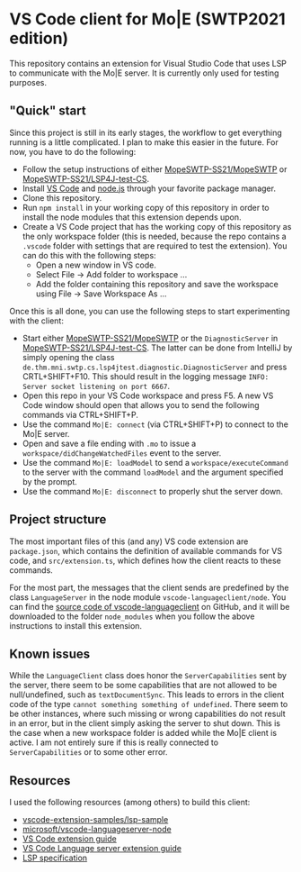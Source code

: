# VS Code client for Mo|E (SWTP2021 edition)

This repository contains an extension for Visual Studio Code that uses LSP to communicate with the Mo|E server.
It is currently only used for testing purposes.

## "Quick" start

Since this project is still in its early stages, the workflow to get everything running is a little complicated.
I plan to make this easier in the future.
For now, you have to do the following:

* Follow the setup instructions of either [MopeSWTP-SS21/MopeSWTP](https://github.com/MopeSWTP-SS21/MopeSWTP) or [MopeSWTP-SS21/LSP4J-test-CS](https://github.com/MopeSWTP-SS21/LSP4J-test-CS).
* Install [VS Code](https://code.visualstudio.com/) and [node.js](https://nodejs.org/en/) through your favorite package manager.
* Clone this repository.
* Run `npm install` in your working copy of this repository in order to install the node modules that this extension depends upon.
* Create a VS Code project that has the working copy of this repository as the only workspace folder (this is needed, because the repo contains a `.vscode` folder with settings that are required to test the extension). You can do this with the following steps:
    * Open a new window in VS code.
    * Select File -> Add folder to workspace ...
    * Add the folder containing this repository and save the workspace using File -> Save Workspace As ...

Once this is all done, you can use the following steps to start experimenting with the client:

* Start either [MopeSWTP-SS21/MopeSWTP](https://github.com/MopeSWTP-SS21/MopeSWTP) or the `DiagnosticServer` in [MopeSWTP-SS21/LSP4J-test-CS](https://github.com/MopeSWTP-SS21/LSP4J-test-CS). The latter can be done from IntelliJ by simply opening the class `de.thm.mni.swtp.cs.lsp4jtest.diagnostic.DiagnosticServer` and press CRTL+SHIFT+F10. This should result in the logging message `INFO: Server socket listening on port 6667`.
* Open this repo in your VS Code workspace and press F5. A new VS Code window should open that allows you to send the following commands via CTRL+SHIFT+P.
* Use the command `Mo|E: connect` (via CTRL+SHIFT+P) to connect to the Mo|E server.
* Open and save a file ending with `.mo` to issue a `workspace/didChangeWatchedFiles` event to the server.
* Use the command `Mo|E: loadModel` to send a `workspace/executeCommand` to the server with the command `loadModel` and the argument specified by the prompt.
* Use the command `Mo|E: disconnect` to properly shut the server down.

## Project structure

The most important files of this (and any) VS code extension are `package.json`, which contains the definition of available commands for VS code, and `src/extension.ts`, which defines how the client reacts to these commands.

For the most part, the messages that the client sends are predefined by the class `LanguageServer` in the node module `vscode-languageclient/node`. You can find the [source code of vscode-languageclient](https://github.com/microsoft/vscode-languageserver-node) on GitHub, and it will be downloaded to the folder `node_modules` when you follow the above instructions to install this extension.

## Known issues

While the `LanguageClient` class does honor the `ServerCapabilities` sent by the server, there seem to be some capabilities that are not allowed to be null/undefined, such as `textDocumentSync`.
This leads to errors in the client code of the type `cannot something something of undefined`.
There seem to be other instances, where such missing or wrong capabilities do not result in an error, but in the client simply asking the server to shut down.
This is the case when a new workspace folder is added while the Mo|E client is active.
I am not entirely sure if this is really connected to `ServerCapabilities` or to some other error.

## Resources

I used the following resources (among others) to build this client:

* [vscode-extension-samples/lsp-sample](https://github.com/Microsoft/vscode-extension-samples/tree/main/lsp-sample)
* [microsoft/vscode-languageserver-node](https://github.com/microsoft/vscode-languageserver-node)
* [VS Code extension guide](https://code.visualstudio.com/api/get-started/your-first-extension)
* [VS Code Language server extension guide](https://code.visualstudio.com/api/language-extensions/language-server-extension-guide)
* [LSP specification](https://microsoft.github.io/language-server-protocol/specifications/specification-current/)
